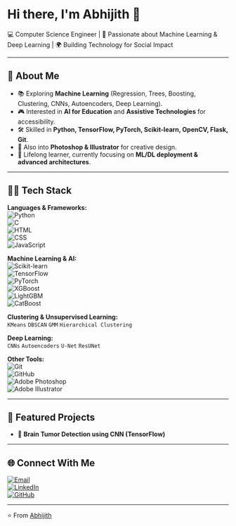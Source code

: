 # Hi there, I'm Abhijith 👋  

💻 Computer Science Engineer | 🤖 Passionate about Machine Learning & Deep Learning | 🌍 Building Technology for Social Impact  

---

## 🚀 About Me  
- 📚 Exploring **Machine Learning** (Regression, Trees, Boosting, Clustering, CNNs, Autoencoders, Deep Learning).  
- 🎮 Interested in **AI for Education** and **Assistive Technologies** for accessibility.  
- 🛠 Skilled in **Python, TensorFlow, PyTorch, Scikit-learn, OpenCV, Flask, Git**.  
- 🎨 Also into **Photoshop & Illustrator** for creative design.  
- 🌱 Lifelong learner, currently focusing on **ML/DL deployment & advanced architectures**.  

---

## 🧑‍💻 Tech Stack  

**Languages & Frameworks:**  
![Python](https://img.shields.io/badge/Python-3776AB?style=for-the-badge&logo=python&logoColor=white)  
![C](https://img.shields.io/badge/C-00599C?style=for-the-badge&logo=cplusplus&logoColor=white)  
![HTML](https://img.shields.io/badge/HTML5-E34F26?style=for-the-badge&logo=html5&logoColor=white)  
![CSS](https://img.shields.io/badge/CSS3-1572B6?style=for-the-badge&logo=css3&logoColor=white)  
![JavaScript](https://img.shields.io/badge/JavaScript-F7DF1E?style=for-the-badge&logo=javascript&logoColor=black)  

**Machine Learning & AI:**  
![Scikit-learn](https://img.shields.io/badge/Scikit--learn-F7931E?style=for-the-badge&logo=scikit-learn&logoColor=white)  
![TensorFlow](https://img.shields.io/badge/TensorFlow-FF6F00?style=for-the-badge&logo=tensorflow&logoColor=white)  
![PyTorch](https://img.shields.io/badge/PyTorch-EE4C2C?style=for-the-badge&logo=pytorch&logoColor=white)  
![XGBoost](https://img.shields.io/badge/XGBoost-EC4E20?style=for-the-badge&logo=xgboost&logoColor=white)  
![LightGBM](https://img.shields.io/badge/LightGBM-0C4B33?style=for-the-badge&logo=leaflet&logoColor=white)  
![CatBoost](https://img.shields.io/badge/CatBoost-FFCC00?style=for-the-badge&logo=python&logoColor=black)  

**Clustering & Unsupervised Learning:**  
`KMeans` `DBSCAN` `GMM` `Hierarchical Clustering`  

**Deep Learning:**  
`CNNs` `Autoencoders` `U-Net` `ResUNet`  

**Other Tools:**  
![Git](https://img.shields.io/badge/Git-F05032?style=for-the-badge&logo=git&logoColor=white)  
![GitHub](https://img.shields.io/badge/GitHub-181717?style=for-the-badge&logo=github&logoColor=white)  
![Adobe Photoshop](https://img.shields.io/badge/Photoshop-31A8FF?style=for-the-badge&logo=adobephotoshop&logoColor=white)  
![Adobe Illustrator](https://img.shields.io/badge/Illustrator-FF9A00?style=for-the-badge&logo=adobeillustrator&logoColor=white)  

---

## 📌 Featured Projects  
- 🧠 **Brain Tumor Detection using CNN (TensorFlow)**  

---

## 🌐 Connect With Me  
[![Email](https://img.shields.io/badge/Email-D14836?style=for-the-badge&logo=gmail&logoColor=white)](abhijithbabu855@gmail.com)  
[![LinkedIn](https://img.shields.io/badge/LinkedIn-0A66C2?style=for-the-badge&logo=linkedin&logoColor=white)](https://www.linkedin.com/in/abhijith-babu-856170201/)  
[![GitHub](https://img.shields.io/badge/GitHub-100000?style=for-the-badge&logo=github&logoColor=white)](https://github.com/AbhijithBabu12)  

---
⭐️ From [Abhijith](https://github.com/YOUR-USERNAME)
